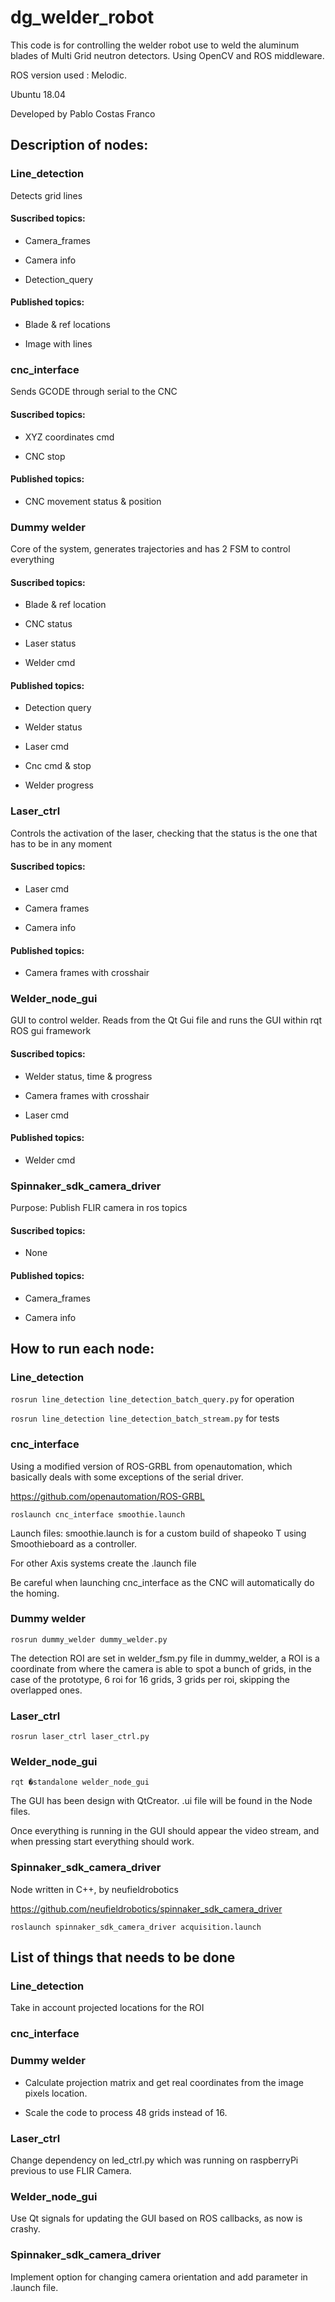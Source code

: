 # dg_welder_robot

This code is for controlling the welder robot use to weld the aluminum blades of Multi Grid neutron detectors.
Using OpenCV and ROS middleware.

ROS version used : Melodic.

Ubuntu 18.04

Developed by Pablo Costas Franco

## Description of nodes:



### Line_detection
	

Detects grid lines
	
#### Suscribed topics: 

- Camera_frames

- Camera info

- Detection_query

 
#### Published topics:

- Blade & ref locations

- Image with lines

 

### cnc_interface

Sends GCODE through serial to the CNC

#### Suscribed topics: 	

- XYZ coordinates cmd

- CNC stop
	
#### Published topics:
- CNC movement status & position


### Dummy welder

Core of the system, generates trajectories and has 2 FSM to control everything

#### Suscribed topics:

- Blade & ref location

- CNC status

- Laser status

- Welder cmd
	
#### Published topics:

- Detection query

- Welder status

- Laser cmd

- Cnc cmd & stop

- Welder progress

### Laser_ctrl
	

Controls the activation of the laser, checking that the status is the one that has to be in any moment
	
#### Suscribed topics:

- Laser cmd

- Camera frames

- Camera info

#### Published topics:

- Camera frames with crosshair



### Welder_node_gui
	

GUI to control welder. Reads from the Qt Gui file and runs the GUI within rqt ROS gui framework
	
#### Suscribed topics:

- Welder status, time & progress

- Camera frames with crosshair

- Laser cmd

#### Published topics:	

- Welder cmd

 

### Spinnaker_sdk_camera_driver
	

Purpose: Publish FLIR camera in ros topics
	
#### Suscribed topics:

- None
	
#### Published topics:	

- Camera_frames

- Camera info



## How to run each node:



### Line_detection
	

`rosrun line_detection line_detection_batch_query.py` for operation

`rosrun line_detection line_detection_batch_stream.py` for tests

### cnc_interface

Using a modified version of ROS-GRBL from openautomation, which basically deals with some exceptions of the 
serial driver.

https://github.com/openautomation/ROS-GRBL


`roslaunch cnc_interface smoothie.launch`

Launch files: smoothie.launch is for a custom build of shapeoko T using Smoothieboard as a controller.

For other Axis systems create the .launch file 

 
Be careful when launching cnc_interface as the CNC will automatically do the homing.

### Dummy welder
	

`rosrun dummy_welder dummy_welder.py`


The detection ROI are set in welder_fsm.py file in dummy_welder, a ROI is a coordinate from where the camera is able to spot a bunch of grids, in the case of the prototype, 6 roi for 16 grids, 3 grids per roi, skipping the overlapped ones.


### Laser_ctrl	

`rosrun laser_ctrl laser_ctrl.py`

### Welder_node_gui
	

`rqt �standalone welder_node_gui`

The GUI has been design with QtCreator. .ui file will be found in the Node files.


Once everything is running in the GUI should appear the video stream, and when pressing start everything should work.

### Spinnaker_sdk_camera_driver
	
Node written in C++, by neufieldrobotics

https://github.com/neufieldrobotics/spinnaker_sdk_camera_driver

`roslaunch spinnaker_sdk_camera_driver acquisition.launch`


## List of things that needs to be done


### Line_detection
	
Take in account projected locations for the ROI

### cnc_interface


### Dummy welder

- Calculate projection matrix and get real coordinates from the image pixels location.

- Scale the code to process 48 grids instead of 16.


### Laser_ctrl

Change dependency on led_ctrl.py which was running on raspberryPi previous to use FLIR Camera.


### Welder_node_gui
	
Use Qt signals for updating the GUI based on ROS callbacks, as now is crashy.

### Spinnaker_sdk_camera_driver
	

Implement option for changing camera orientation and add parameter in .launch file.
